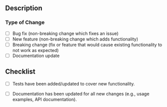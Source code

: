 ## Description
<!-- Provide a clear and concise description of the changes introduced by this PR. Include the purpose and context for these changes. -->

### Type of Change

- [ ] Bug fix (non-breaking change which fixes an issue)
- [ ] New feature (non-breaking change which adds functionality)
- [ ] Breaking change (fix or feature that would cause existing functionality to not work as expected)
- [ ] Documentation update

## Checklist

- [ ] Tests have been added/updated to cover new functionality.
- [ ] Documentation has been updated for all new changes (e.g., usage examples, API documentation).

